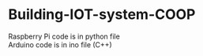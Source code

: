 # Building-IOT-system-COOP

Raspberry Pi code is in python file  
Arduino code is in ino file (C++)

